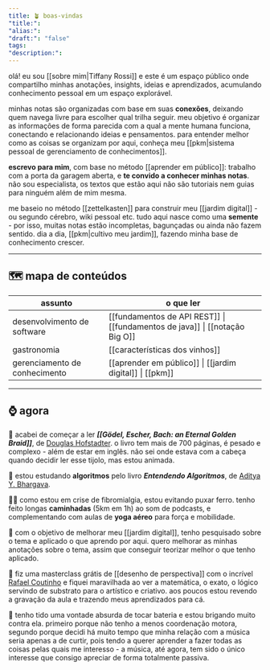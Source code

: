```yaml
---
title: 🪴 boas-vindas
"title:": 
"alias:": 
"draft:": "false"
tags: 
"description:":
---
```

olá! eu sou [[sobre mim|Tiffany Rossi]] e este é um espaço público onde compartilho minhas anotações, insights, ideias e aprendizados, acumulando conhecimento pessoal em um espaço explorável.

minhas notas são organizadas com base em suas **conexões**, deixando quem navega livre para escolher qual trilha seguir. meu objetivo é organizar as informações de forma parecida com a qual a mente humana funciona, conectando e relacionando ideias e pensamentos. para entender melhor como as coisas se organizam por aqui, conheça meu [[pkm|sistema pessoal de gerenciamento de conhecimentos]].

**escrevo para mim**, com base no método [[aprender em público]]: trabalho com a porta da garagem aberta, e **te convido a conhecer minhas notas**. não sou especialista, os textos que estão aqui não são tutoriais nem guias para ninguém além de mim mesma.

me baseio no método [[zettelkasten]] para construir meu [[jardim digital]] - ou segundo cérebro, wiki pessoal etc. tudo aqui nasce como uma **semente** - por isso, muitas notas estão incompletas, bagunçadas ou ainda não fazem sentido. dia a dia, [[pkm|cultivo meu jardim]], fazendo minha base de conhecimento crescer.

----
## 🗺️ mapa de conteúdos

| assunto                       | o que ler                                                                   |
| ----------------------------- | --------------------------------------------------------------------------- |
| desenvolvimento de software   | [[fundamentos de API REST]] \| [[fundamentos de java]] \| [[notação Big O]] |
| gastronomia                   | [[características dos vinhos]]                                              |
| gerenciamento de conhecimento | [[aprender em público]] \| [[jardim digital]] \| [[pkm]]                    |

----
## ⌚ agora
📖 acabei de começar a ler _**[[Gödel, Escher, Bach: an Eternal Golden Braid]]**_, de [Douglas Hofstadter](https://en.wikipedia.org/wiki/Douglas_Hofstadter). o livro tem mais de 700 páginas, é pesado e complexo - além de estar em inglês. não sei onde estava com a cabeça quando decidir ler esse tijolo, mas estou animada.

📖 estou estudando **algoritmos** pelo livro _**Entendendo Algoritmos**_, de [Aditya Y. Bhargava](https://www.amazon.com.br/s/ref=dp_byline_sr_book_1?ie=UTF8&field-author=Aditya+Y.+Bhargava&text=Aditya+Y.+Bhargava&sort=relevancerank&search-alias=stripbooks).

🏋️‍♀️ como estou em crise de fibromialgia, estou evitando puxar ferro. tenho feito longas **caminhadas** (5km em 1h) ao som de podcasts, e complementando com aulas de **yoga aéreo** para força e mobilidade.

🌱 com o objetivo de melhorar meu [[jardim digital]], tenho pesquisado sobre o tema e aplicado o que aprendo por aqui. quero melhorar as minhas anotações sobre o tema, assim que conseguir teorizar melhor o que tenho aplicado.

🎨 fiz uma masterclass grátis de [[desenho de perspectiva]] com o incrível [Rafael Coutinho](https://pt.wikipedia.org/wiki/Rafael_Coutinho)  e fiquei maravilhada ao ver a matemática, o exato, o lógico servindo de substrato para o artístico e criativo. aos poucos estou revendo a gravação da aula e trazendo meus aprendizados para cá.

🥁 tenho tido uma vontade absurda de tocar bateria e estou brigando muito contra ela. primeiro porque não tenho a menos coordenação motora, segundo porque decidi há muito tempo que minha relação com a música seria apenas a de curtir, pois tendo a querer aprender a fazer todas as coisas pelas quais me interesso - a música, até agora, tem sido o único interesse que consigo apreciar de forma totalmente passiva.